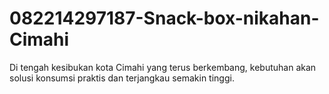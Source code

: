 # 082214297187-Snack-box-nikahan-Cimahi
Di tengah kesibukan kota Cimahi yang terus berkembang, kebutuhan akan solusi konsumsi praktis dan terjangkau semakin tinggi.
